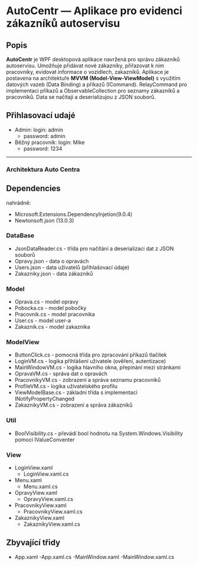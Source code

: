 # AutoCentr — Aplikace pro evidenci zákazníků autoservisu

## Popis

**AutoCentr** je WPF desktopová aplikace navržená pro správu zákazníků autoservisu. Umožňuje přidávat nové zákazníky, přiřazovat k nim pracovníky, evidovat informace o vozidlech, zakazníků. Aplikace je postavena na architektuře **MVVM (Model-View-ViewModel)** s využitím datových vazeb (Data Binding) a příkazů (ICommand). RelayCommand pro implementaci příkazů a ObservableCollection pro seznamy zákazníků a pracovníků. Data se načítají a deserializujou z JSON souborů.

## Přihlasovací udajé 
- Admin: 
   login: admin
   - password: admin
- Běžný pracovník:
   login: Mike
   - password: 1234   
---
### Architektura Auto Centra

## Dependencies
nahrádně:
+ Microsoft.Extensions.DependencyInjetion(9.0.4)
+ Newtonsoft.json (13.0.3)

### DataBase 
- JsonDataReader.cs - třída pro načítání a deserializaci dat z JSON souborů
- Opravy.json - data o opravách
- Users.json - data uživatelů (přihlašovací údaje)
- Zakazniky.json - data zákazníků

### Model
- Oprava.cs - model opravy
- Pobocka.cs - model pobočky
- Pracovnik.cs - model pracovnika
- User.cs - model user-a
- Zakaznik.cs - model zakaznika

### ModelView
- ButtonClick.cs - pomocná třída pro zpracování příkazů tlačítek
- LoginVM.cs -  logika přihlášení uživatele (ověření, autentizace)
- MainWindowVM.cs - logika hlavního okna, přepínání mezi stránkami
- OpravaVM.cs - správa dat o opravách
- PracovnikyVM.cs -  zobrazení a správa seznamu pracovníků
- ProfileVM.cs - logika uživatelského profilu
- ViewModelBase.cs - základní třída s implementací INotifyPropertyChanged
- ZakaznikyVM.cs - zobrazení a správa zákazníků

### Util
- BoolVisibility.cs - převádí bool hodnotu na System.Windows.Visibility pomoci IValueConventer

### View
- LoginView.xaml
  - LoginView.xaml.cs
- Menu.xaml
  - Menu.xaml.cs
- OpravyView.xaml
  - OpravyView.xaml.cs
- PracovnikyView.xaml
  - PracovnikyView.xaml.cs
- ZakaznikyView.xaml
  - ZakaznikyView.xaml.cs


## Zbyvající třidy 
- App.xaml
  -App.xaml.cs
-MainWindow.xaml
  -MainWindow.xaml.cs






